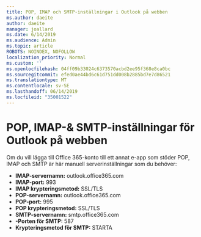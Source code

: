 ```yaml
---
title: POP, IMAP och SMTP-inställningar i Outlook på webben
ms.author: daeite
author: daeite
manager: joallard
ms.date: 6/14/2019
ms.audience: Admin
ms.topic: article
ROBOTS: NOINDEX, NOFOLLOW
localization_priority: Normal
ms.custom: ''
ms.openlocfilehash: 04ff09b33024c6373570acbd2ee95f368e8ca0bc
ms.sourcegitcommit: efed0ae44bd6c61d751dd008b2885bd7e7d86521
ms.translationtype: MT
ms.contentlocale: sv-SE
ms.lasthandoff: 06/14/2019
ms.locfileid: "35001522"
---
```

# <a name="pop-imap--smtp-settings-for-outlook-on-the-web"></a>POP, IMAP-& SMTP-inställningar för Outlook på webben

Om du vill lägga till Office 365-konto till ett annat e-app som stöder POP, IMAP och SMTP är här manuell serverinställningar som du behöver:
  
- **IMAP-servernamn:** outlook.office365.com
- **IMAP-port:** 993
- **IMAP krypteringsmetod:** SSL/TLS
- **POP-servernamn:** outlook.office365.com  
- **POP-port:** 995  
- **POP krypteringsmetod:** SSL/TLS  
- **SMTP-servernamn:** smtp.office365.com
- **-Porten för SMTP:** 587
- **Krypteringsmetod för SMTP:** STARTA